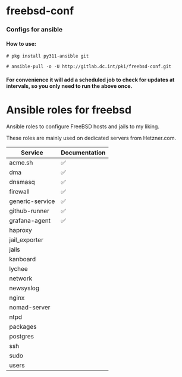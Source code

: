 # freebsd-conf

### Configs for ansible

#### How to use:
`# pkg install py311-ansible git`

`# ansible-pull -o -U http://gitlab.dc.int/pki/freebsd-conf.git`

#### For convenience it will add a scheduled job to check for updates at intervals, so you only need to run the above once.
# Ansible roles for freebsd

Ansible roles to configure FreeBSD hosts and jails to my liking.

These roles are mainly used on dedicated servers from Hetzner.com.

| Service         | Documentation |
|-----------------|---------------|
| acme.sh         | ✅ |
| dma             | ✅ |
| dnsmasq         | ✅ |
| firewall        | ✅ |
| generic-service | ✅ |
| github-runner   | ✅ |
| grafana-agent   | ✅ |
| haproxy         |  |
| jail_exporter   |  |
| jails           |  |
| kanboard        |  |
| lychee          |  |
| network         |  |
| newsyslog       |  |
| nginx           |  |
| nomad-server    |  |
| ntpd            |  |
| packages        |  |
| postgres        |  |
| ssh             |  |
| sudo            |  |
| users           |  |
